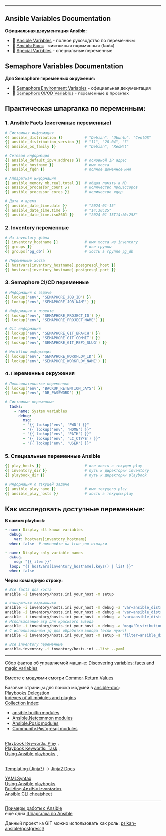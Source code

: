 

---------------
## Ansible Variables Documentation

**Официальная документация Ansible:**
- 📖 [Ansible Variables](https://docs.ansible.com/ansible/latest/playbook_guide/playbooks_variables.html) - полное руководство по переменным
- 📖 [Ansible Facts](https://docs.ansible.com/ansible/latest/playbook_guide/playbooks_vars_facts.html) - системные переменные (facts)
- 📖 [Special Variables](https://docs.ansible.com/ansible/latest/reference_appendices/special_variables.html) - специальные переменные

## Semaphore Variables Documentation

**Для Semaphore переменных окружения:**
- 📖 [Semaphore Environment Variables](https://docs.ansible-semaphore.com/administration-guide/environment-variables) - официальная документация
- 📖 [Semaphore CI/CD Variables](https://docs.semaphoreui.com/user-guide/environment/) - переменные в проектах

## Практическая шпаргалка по переменным:

### **1. Ansible Facts (системные переменные)**
```yaml
# Системная информация
{{ ansible_distribution }}          # "Debian", "Ubuntu", "CentOS"
{{ ansible_distribution_version }}  # "11", "20.04", "7"
{{ ansible_os_family }}             # "Debian", "RedHat"

# Сетевая информация  
{{ ansible_default_ipv4.address }}  # основной IP адрес
{{ ansible_hostname }}              # имя хоста
{{ ansible_fqdn }}                  # полное доменное имя

# Аппаратная информация
{{ ansible_memory_mb.real.total }}  # общая память в MB
{{ ansible_processor_count }}       # количество процессоров
{{ ansible_processor_cores }}       # количество ядер

# Дата и время
{{ ansible_date_time.date }}        # "2024-01-15"
{{ ansible_date_time.time }}        # "14:30:25"
{{ ansible_date_time.iso8601 }}     # "2024-01-15T14:30:25Z"
```

### **2. Inventory переменные**
```yaml
# Из inventory файла
{{ inventory_hostname }}            # имя хоста из inventory
{{ groups }}                        # все группы
{{ groups['pg_db'] }}               # хосты в группе pg_db

# Переменные хоста
{{ hostvars[inventory_hostname].postgresql_host }}
{{ hostvars[inventory_hostname].postgresql_port }}
```

### **3. Semaphore CI/CD переменные**
```yaml
# Информация о задаче
{{ lookup('env', 'SEMAPHORE_JOB_ID') }}
{{ lookup('env', 'SEMAPHORE_JOB_NAME') }}

# Информация о проекте  
{{ lookup('env', 'SEMAPHORE_PROJECT_ID') }}
{{ lookup('env', 'SEMAPHORE_PROJECT_NAME') }}

# Git информация
{{ lookup('env', 'SEMAPHORE_GIT_BRANCH') }}
{{ lookup('env', 'SEMAPHORE_GIT_COMMIT') }}
{{ lookup('env', 'SEMAPHORE_GIT_REPO_SLUG') }}

# Workflow информация
{{ lookup('env', 'SEMAPHORE_WORKFLOW_ID') }}
{{ lookup('env', 'SEMAPHORE_WORKFLOW_NAME') }}
```

### **4. Переменные окружения**
```yaml
# Пользовательские переменные
{{ lookup('env', 'BACKUP_RETENTION_DAYS') }}
{{ lookup('env', 'DB_PASSWORD') }}

# Системные переменные
  tasks:
    - name: System variables
      debug:
        msg: 
        - "{{ lookup('env', 'PWD') }}"
        - "{{ lookup('env', 'HOME') }}"
        - "{{ lookup('env', 'PATH') }}"
        - "{{ lookup('env', 'LC_CTYPE') }}"
        - "{{ lookup('env', 'USER') }}"
```

### **5. Специальные переменные Ansible**
```yaml
{{ play_hosts }}                    # все хосты в текущем play
{{ inventory_dir }}                 # путь к директории inventory
{{ playbook_dir }}                  # путь к директории playbook

# Информация о текущей задаче
{{ ansible_play_name }}             # имя текущего play
{{ ansible_play_hosts }}            # хосты в текущем play
```

## Как исследовать доступные переменные:

**В самом playbook:**
```yaml
- name: Display all known variables
  debug:
    var: hostvars[inventory_hostname]
  when: false  # поменяйте на true для отладки

- name: Display only variable names
  debug:
    msg: "{{ item }}"
  loop: "{{ hostvars[inventory_hostname].keys() | list }}"
  when: false
```

**Через командную строку:**
```bash
# Все facts для хоста
ansible -i inventory/hosts.ini your_host -m setup

# Конкретная переменная
ansible -i inventory/hosts.ini your_host -m debug -a "var=ansible_distribution"
ansible -i inventory/hosts.ini your_host -m debug -a "var=ansible_distribution,ansible_date_time.hour"
ansible -i inventory/hosts.ini your_host -m debug -a "var=ansible_distribution var=ansible_date_time.hour"
# Использование msg для красивого вывода
ansible -i inventory/hosts.ini your_host -m debug -a "msg='Distribution: {{ ansible_distribution }}, Hour: {{ ansible_date_time.hour }}'"
# С использованием jq для обработки вывода (если нужно)
ansible -i inventory/hosts.ini your_host -m setup -a "filter=ansible_distribution ansible_date_time" | jq '.ansible_facts'

# Все inventory переменные
ansible-inventory -i inventory/hosts.ini --list --yaml
```
---------------
Сбор фактов об управляемой машине: [Discovering variables: facts and magic variables](https://docs.ansible.com/ansible/latest/playbook_guide/playbooks_vars_facts.html)

Вместе с модулями смотри [Common Return Values](https://docs.ansible.com/ansible/latest/reference_appendices/common_return_values.html)

Базовые страницы для поиска модулей в [ansible-doc](https://docs.ansible.com/ansible/latest/cli/ansible-doc.html):
<br/> [Playbooks Delegation](https://docs.ansible.com/ansible/latest/playbook_guide/playbooks_delegation.html)
<br/> [Indexes of all modules and plugins](https://docs.ansible.com/ansible/latest/collections/all_plugins.html)
<br/> [Collection Index](https://docs.ansible.com/ansible/latest/collections/):
- [ansible.builtin modules](https://docs.ansible.com/ansible/latest/collections/ansible/builtin/)
- [Ansible.Netcommon modules](https://docs.ansible.com/ansible/latest/collections/ansible/netcommon/index.html)
- [Ansible.Posix modules](https://docs.ansible.com/ansible/latest/collections/ansible/posix/index.html)
- [Community.Postgresql modules](https://docs.ansible.com/ansible/latest/collections/community/postgresql/index.html)

<br/> [Playbook Keywords: Play](https://docs.ansible.com/ansible/latest/reference_appendices/playbooks_keywords.html#play) ,
<br/> [Playbook Keywords: Task](https://docs.ansible.com/ansible/latest/reference_appendices/playbooks_keywords.html#task) ,
<br/> [Using Ansible playbooks](https://docs.ansible.com/ansible/latest/playbook_guide/) ,

<br/> [Templating (Jinja2)](https://docs.ansible.com/ansible/latest/playbook_guide/playbooks_templating.html) -> [Jinja2 Docs](https://jinja.palletsprojects.com/en/latest/templates/)
 
 [YAMLSyntax](https://docs.ansible.com/ansible/latest/reference_appendices/YAMLSyntax.html)
<br/> [Using Ansible playbooks](https://docs.ansible.com/ansible/latest/playbook_guide/index.html)
<br/> [Building Ansible inventories](https://docs.ansible.com/ansible/latest/inventory_guide/index.html)
<br/> [Ansible CLI cheatsheet](https://docs.ansible.com/ansible/latest/command_guide/cheatsheet.html)

---------------
[Примеры работы с Ansible](https://www.dmosk.ru/miniinstruktions.php?mini=ansible-examples)
<br/> ещё одна [Шпаргалка по Ansible](https://github.com/horv1tz/useful/blob/main/DevOps/Ansible.md)

Данный проект на GIT можно использовать как роль: [palkan-ansible/postgresql/](https://github.com/palkan-ansible/postgresql/tree/master)
